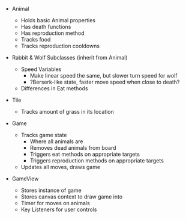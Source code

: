 * Animal
  - Holds basic Animal properties
  - Has death functions
  - Has reproduction method
  - Tracks food
  - Tracks reproduction cooldowns

* Rabbit & Wolf Subclasses (inherit from Animal)
  - Speed Variables
    - Make linear speed the same, but slower turn speed for wolf
    - ?Berserk-like state, faster move speed when close to death?
  - Differences in Eat methods

* Tile
  - Tracks amount of grass in its location

* Game
  - Tracks game state
    - Where all animals are
    - Removes dead animals from board
    - Triggers eat methods on appropriate targets
    - Triggers reproduction methods on appropriate targets
  - Updates all moves, draws game

* GameView
  - Stores instance of game
  - Stores canvas context to draw game into
  - Timer for moves on animals
  - Key Listeners for user controls
